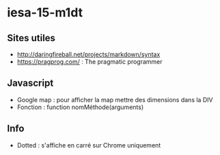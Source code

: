 # iesa-15-m1dt

## Sites utiles
* http://daringfireball.net/projects/markdown/syntax
* https://pragprog.com/ : The pragmatic programmer

## Javascript
* Google map : pour afficher la map mettre des dimensions dans la DIV
* Fonction : function nomMéthode(arguments)

## Info 
* Dotted : s'affiche en carré sur Chrome uniquement
